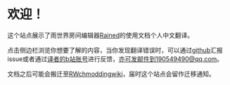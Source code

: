 # 欢迎！
这个站点展示了雨世界房间编辑器[Rained](https://github.com/pkhead/rained)的使用文档个人中文翻译。

点击侧边栏浏览你想要了解的内容，当你发现翻译错误时，可以通过[github](https://github.com/havenoideawhatismyname/Rained-Docs-Chinese-Translation)汇报issue或者通过[译者的b站账号](https://space.bilibili.com/220117833)进行反馈，亦可发邮件到190549490@qq.com。

文档之后可能会搬迁至[RWchmoddingwiki](https://rwmoddingch.github.io/ChModdingWiki/)，届时这个站点会留作迁移通知。
